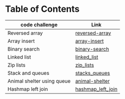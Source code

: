 # Table of Contents
| code challenge | Link                               |
|--|------------------------------------|
| Reversed array | [reversed-array](./reversed-array) |
| Array insert | [array-insert](./array-insert)     |
| Binary search | [binary-search](./binary-search)   |
| Linked list | [linked_list](./linked_list)       |
| Zip lists | [zip_lists](./zip_lists)           |
| Stack and queues | [stacks_queues](./stacks_queues)   |
| Animal shelter using queue | [animal-shelter](./animal_shelter)   |
|Hashmap left join| [hashmap_left_join](./hashmap_left_join)   |

